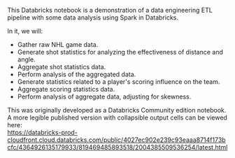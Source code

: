 This Databricks notebook is a demonstration of a data engineering ETL pipeline with some data analysis using Spark in Databricks.  

In it, we will:
- Gather raw NHL game data.
- Generate shot statistics for analyzing the effectiveness of distance and angle.
- Aggregate shot statistics data.
- Perform analysis of the aggregated data.
- Generate statistics related to a player's scoring influence on the team.
- Aggregate scoring statistics data.
- Perform analysis of aggregate data, adjusting for skewness.

This was originally developed as a Databricks Community edition notebook. A more legible published version with collapsible output cells can be viewed here:  
https://databricks-prod-cloudfront.cloud.databricks.com/public/4027ec902e239c93eaaa8714f173bcfc/4364926135179933/819469485893518/2004385509536254/latest.html
